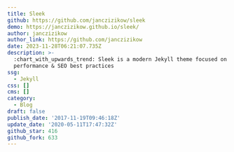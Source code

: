 ```yaml
---
title: Sleek
github: https://github.com/janczizikow/sleek
demo: https://janczizikow.github.io/sleek/
author: janczizikow
author_link: https://github.com/janczizikow
date: 2023-11-28T06:21:07.735Z
description: >-
  :chart_with_upwards_trend: Sleek is a modern Jekyll theme focused on speed
  performance & SEO best practices
ssg:
  - Jekyll
css: []
cms: []
category:
  - Blog
draft: false
publish_date: '2017-11-19T09:46:18Z'
update_date: '2020-05-11T17:47:32Z'
github_star: 416
github_fork: 633
---
```

